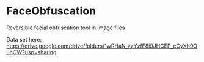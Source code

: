 # FaceObfuscation
Reversible facial obfuscation tool in image files

Data set here: https://drive.google.com/drive/folders/1wRHaN_yzYzfF8i9JHCEP_cCyXh9OunOW?usp=sharing
